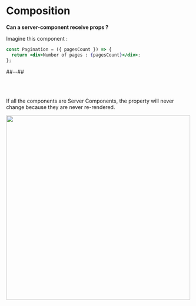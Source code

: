 <!-- .slide: class="two-column with-code " -->

<style>
  .tree-32{
    width: 500px;
    height: auto;
  }
</style>

# Composition

**Can a server-component receive props ? <br/>**

Imagine this component :

```jsx
const Pagination = ({ pagesCount }) => {
  return <div>Number of pages : {pagesCount}</div>;
};
```

##--##

<br/> <br/>

If all the components are Server Components, the property will never change because they are never re-rendered.

<img src="./assets/images/03-server-components/tree-0.png" class="tree-32" />
